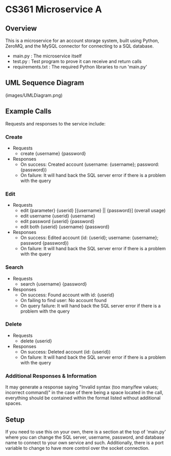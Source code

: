 # CS361 Microservice A

## Overview
This is a microservice for an account storage system, built using Python, ZeroMQ, and the MySQL connector for connecting to a SQL database.

- main.py : The microservice itself
- test.py : Test program to prove it can receive and return calls
- requirements.txt : The required Python libraries to run 'main.py'

## UML Sequence Diagram
(images/UMLDiagram.png)

## Example Calls
Requests and responses to the service include:

### Create
- Requests
    - create {username} {password}
- Responses
    - On success: Created account (username: {username}; password: {password})
    - On failure: It will hand back the SQL server error if there is a problem with the query

### Edit
- Requests
    - edit {parameter} {userid} [{username} || {password}] (overall usage)
    - edit username {userid} {username}
    - edit password {userid} {password}
    - edit both {userid} {username} {password}
- Responses
    - On success: Edited account (id: {userid}; username: {username}; password {password})
    - On failure: It will hand back the SQL server error if there is a problem with the query

### Search
- Requests
    - search {username} {password}
- Responses
    - On success: Found account with id: {userid}
    - On failing to find user: No account found
    - On query failure: It will hand back the SQL server error if there is a problem with the query

### Delete
- Requests
    - delete {userid}
- Responses
    - On success: Deleted account (id: {userid})
    - On failure: It will hand back the SQL server error if there is a problem with the query

### Additional Responses & Information
It may generate a response saying "Invalid syntax (too many/few values; incorrect command)" in the case of there being a space located in the call, everything should be contained within the format listed without additional spaces.

## Setup
If you need to use this on your own, there is a section at the top of 'main.py' where you can change the SQL server, username, password, and database name to connect to your own service and such. Additionally, there is a port variable to change to have more control over the socket connection.